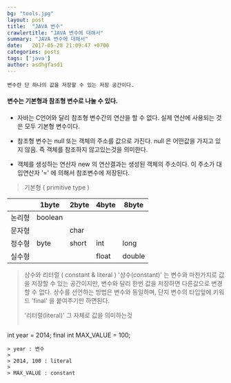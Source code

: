```yaml
---
bg: "tools.jpg"
layout: post
title:  "JAVA 변수"
crawlertitle: "JAVA 변수에 대해서"
summary: "JAVA 변수에 대해서"
date:   2017-05-28 21:09:47 +0700
categories: posts
tags: ['java']
author: asdhgfasd1
---
```



```
변수란 단 하나의 값을 저장할 수 있는 저장 공간이다.
```

#### 변수는 기본형과 참조형 변수로 나눌 수 있다.

- 자바는 C언어와 달리 참조형 변수간의 연산을 할 수 없다. 실제 연산에 사용되는 것은 모두 기본형 변수이다.

- 참조형 변수는 null 또는 객체의 주소를 값으로 가진다. null 은 어떤값을 가지고 있지 않음. 즉 객체를 참조하지 않고있는것을 의미한다.

- 객체를 생성하는 연산자 new 의 연산결과는 생성된 객체의 주소이다.
이 주소가 대입연산자 '=' 에 의해서 참조변수에 저장된다.

> 기본형 ( primitive type )
>
|   | 1byte  | 2byte | 4byte | 8byte |
|---|---|---|---|---|
| 논리형 |  boolean  | | | |
| 문자형 | | char | | |
| 정수형 | byte | short | int | long |
| 실수형 | | | float | double |

> 상수와 리터럴 ( constant & literal )
> '상수(constant)' 는 변수와 마찬가지로 값을 저장할 수 있는 공간이지만, 변수와 달리 한번 값을 저장하면 다른값으로 변경할 수 없다.
> 상수를 선언하는 방법은 변수와 동일하며, 단지 변수의 타입앞에 키워드 'final' 을 붙여주기만 하면된다.
>
> '리터럴(literal)' 그 자체로 값을 의미하는것
> ```
 int year = 2014;
 final int MAX_VALUE = 100;
 ```
 > year : 변수
 >
 > 2014, 100 : literal
 >
 > MAX_VALUE : constant

